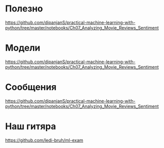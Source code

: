 # Полезно

https://github.com/dipanjanS/practical-machine-learning-with-python/tree/master/notebooks/Ch07_Analyzing_Movie_Reviews_Sentiment

# Модели

https://github.com/dipanjanS/practical-machine-learning-with-python/tree/master/notebooks/Ch07_Analyzing_Movie_Reviews_Sentiment

# Сообщения

https://github.com/dipanjanS/practical-machine-learning-with-python/tree/master/notebooks/Ch07_Analyzing_Movie_Reviews_Sentiment

# Наш гитяра

https://github.com/ledi-bruh/ml-exam

